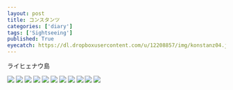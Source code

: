 ```yaml
---
layout: post
title: コンスタンツ
categories: ['diary']
tags: ['Sightseeing']
published: True
eyecatch: https://dl.dropboxusercontent.com/u/12208857/img/konstanz04.jpg
---
```


<p class="injection-center">ライヒェナウ島</p>

<img src="https://dl.dropboxusercontent.com/u/12208857/img/konstanz01.jpg" class="image-on-frame image-fade">

<img src="https://dl.dropboxusercontent.com/u/12208857/img/konstanz02.jpg" class="image-on-frame image-fade">

<img src="https://dl.dropboxusercontent.com/u/12208857/img/konstanz03.jpg" class="image-on-frame image-fade">

<img src="https://dl.dropboxusercontent.com/u/12208857/img/konstanz04.jpg" class="image-on-frame image-fade">

<img src="https://dl.dropboxusercontent.com/u/12208857/img/konstanz05.jpg" class="image-on-frame image-fade">

<img src="https://dl.dropboxusercontent.com/u/12208857/img/konstanz06.jpg" class="image-on-frame image-fade">

<img src="https://dl.dropboxusercontent.com/u/12208857/img/konstanz07.jpg" class="image-on-frame image-fade">

<img src="https://dl.dropboxusercontent.com/u/12208857/img/konstanz08.jpg" class="image-on-frame image-fade">

<img src="https://dl.dropboxusercontent.com/u/12208857/img/konstanz09.jpg" class="image-on-frame image-fade">

<img src="https://dl.dropboxusercontent.com/u/12208857/img/konstanz10.jpg" class="image-on-frame image-fade">

<img src="https://dl.dropboxusercontent.com/u/12208857/img/konstanz11.jpg" class="image-on-frame image-fade">